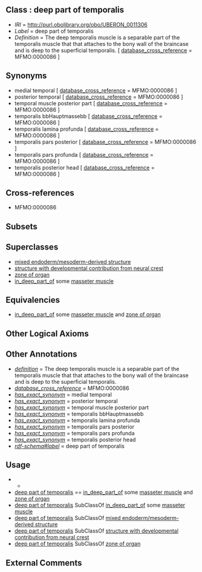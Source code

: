 
## Class : deep part of temporalis

 * *IRI* = http://purl.obolibrary.org/obo/UBERON_0011306
 * *Label* = deep part of temporalis
 * *Definition* = The deep temporalis muscle is a separable part of the temporalis muscle that  that attaches to the bony wall of the braincase and is deep to the superficial temporalis. [ [database_cross_reference](../../ef/oboInOwl#hasDbXref.md) = MFMO:0000086 ]

## Synonyms

 * medial temporal [ [database_cross_reference](../../ef/oboInOwl#hasDbXref.md) = MFMO:0000086 ]
 * posterior temporal [ [database_cross_reference](../../ef/oboInOwl#hasDbXref.md) = MFMO:0000086 ]
 * temporal muscle posterior part [ [database_cross_reference](../../ef/oboInOwl#hasDbXref.md) = MFMO:0000086 ]
 * temporalis bbHauptmassebb [ [database_cross_reference](../../ef/oboInOwl#hasDbXref.md) = MFMO:0000086 ]
 * temporalis lamina profunda [ [database_cross_reference](../../ef/oboInOwl#hasDbXref.md) = MFMO:0000086 ]
 * temporalis pars posterior [ [database_cross_reference](../../ef/oboInOwl#hasDbXref.md) = MFMO:0000086 ]
 * temporalis pars profunda [ [database_cross_reference](../../ef/oboInOwl#hasDbXref.md) = MFMO:0000086 ]
 * temporalis posterior head [ [database_cross_reference](../../ef/oboInOwl#hasDbXref.md) = MFMO:0000086 ]

## Cross-references

 * MFMO:0000086

## Subsets


## Superclasses

 * [mixed endoderm/mesoderm-derived structure](../../UBERON/77/UBERON_0000077.md)
 * [structure with developmental contribution from neural crest](../../UBERON/14/UBERON_0010314.md)
 * [zone of organ](../../UBERON/44/UBERON_0034944.md)
 * [in_deep_part_of](../../BSPO/01/BSPO_0001101.md) some [masseter muscle](../../UBERON/97/UBERON_0001597.md)

## Equivalencies

 * [in_deep_part_of](../../BSPO/01/BSPO_0001101.md) some [masseter muscle](../../UBERON/97/UBERON_0001597.md) and [zone of organ](../../UBERON/44/UBERON_0034944.md)

## Other Logical Axioms


## Other Annotations

 * *[definition](../../IAO/15/IAO_0000115.md)* = The deep temporalis muscle is a separable part of the temporalis muscle that  that attaches to the bony wall of the braincase and is deep to the superficial temporalis.
 * *[database_cross_reference](../../ef/oboInOwl#hasDbXref.md)* = MFMO:0000086
 * *[has_exact_synonym](../../ym/oboInOwl#hasExactSynonym.md)* = medial temporal
 * *[has_exact_synonym](../../ym/oboInOwl#hasExactSynonym.md)* = posterior temporal
 * *[has_exact_synonym](../../ym/oboInOwl#hasExactSynonym.md)* = temporal muscle posterior part
 * *[has_exact_synonym](../../ym/oboInOwl#hasExactSynonym.md)* = temporalis bbHauptmassebb
 * *[has_exact_synonym](../../ym/oboInOwl#hasExactSynonym.md)* = temporalis lamina profunda
 * *[has_exact_synonym](../../ym/oboInOwl#hasExactSynonym.md)* = temporalis pars posterior
 * *[has_exact_synonym](../../ym/oboInOwl#hasExactSynonym.md)* = temporalis pars profunda
 * *[has_exact_synonym](../../ym/oboInOwl#hasExactSynonym.md)* = temporalis posterior head
 * *[rdf-schema#label](../../el/rdf-schema#label.md)* = deep part of temporalis

## Usage

 * -
 * [deep part of temporalis](../../UBERON/06/UBERON_0011306.md) == [in_deep_part_of](../../BSPO/01/BSPO_0001101.md) some [masseter muscle](../../UBERON/97/UBERON_0001597.md) and [zone of organ](../../UBERON/44/UBERON_0034944.md)
 * [deep part of temporalis](../../UBERON/06/UBERON_0011306.md) SubClassOf [in_deep_part_of](../../BSPO/01/BSPO_0001101.md) some [masseter muscle](../../UBERON/97/UBERON_0001597.md)
 * [deep part of temporalis](../../UBERON/06/UBERON_0011306.md) SubClassOf [mixed endoderm/mesoderm-derived structure](../../UBERON/77/UBERON_0000077.md)
 * [deep part of temporalis](../../UBERON/06/UBERON_0011306.md) SubClassOf [structure with developmental contribution from neural crest](../../UBERON/14/UBERON_0010314.md)
 * [deep part of temporalis](../../UBERON/06/UBERON_0011306.md) SubClassOf [zone of organ](../../UBERON/44/UBERON_0034944.md)

## External Comments


